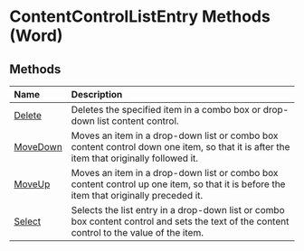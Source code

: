 
# ContentControlListEntry Methods (Word)

## Methods



|**Name**|**Description**|
|:-----|:-----|
|[Delete](fa28888a-6542-9216-e444-d43b2464cf65.md)|Deletes the specified item in a combo box or drop-down list content control.|
|[MoveDown](9b8e366e-3d04-c5d5-b9b5-0a91e10b8c1f.md)|Moves an item in a drop-down list or combo box content control down one item, so that it is after the item that originally followed it.|
|[MoveUp](e67c7c3c-fdf0-64b4-7e93-7e6f7a47c9bd.md)|Moves an item in a drop-down list or combo box content control up one item, so that it is before the item that originally preceded it.|
|[Select](f600e267-39d9-238d-c6d2-9efba6b4044d.md)|Selects the list entry in a drop-down list or combo box content control and sets the text of the content control to the value of the item.|
